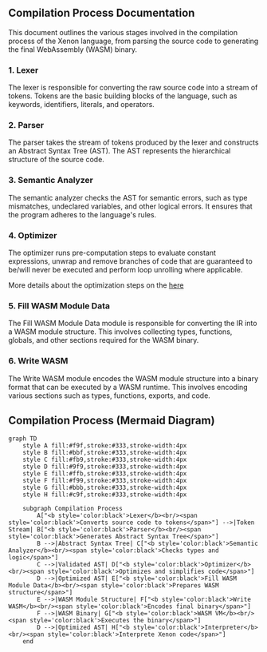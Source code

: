 ## Compilation Process Documentation

This document outlines the various stages involved in the compilation process of the Xenon language, from parsing the source code to generating the final WebAssembly (WASM) binary.

### 1. Lexer

The lexer is responsible for converting the raw source code into a stream of tokens. Tokens are the basic building blocks of the language, such as keywords, identifiers, literals, and operators.

### 2. Parser

The parser takes the stream of tokens produced by the lexer and constructs an Abstract Syntax Tree (AST). The AST represents the hierarchical structure of the source code.

### 3. Semantic Analyzer

The semantic analyzer checks the AST for semantic errors, such as type mismatches, undeclared variables, and other logical errors. It ensures that the program adheres to the language's rules.

### 4. Optimizer

The optimizer runs pre-computation steps to evaluate constant expressions, unwrap and remove branches of code that are guaranteed to be/will never be executed and perform loop unrolling where applicable.

More details about the optimization steps on the [here](optimizer.md)

### 5. Fill WASM Module Data

The Fill WASM Module Data module is responsible for converting the IR into a WASM module structure. This involves collecting types, functions, globals, and other sections required for the WASM binary.

### 6. Write WASM

The Write WASM module encodes the WASM module structure into a binary format that can be executed by a WASM runtime. This involves encoding various sections such as types, functions, exports, and code.

## Compilation Process (Mermaid Diagram)

```mermaid
graph TD
    style A fill:#f9f,stroke:#333,stroke-width:4px
    style B fill:#bbf,stroke:#333,stroke-width:4px
    style C fill:#fb9,stroke:#333,stroke-width:4px
    style D fill:#9f9,stroke:#333,stroke-width:4px
    style E fill:#ffb,stroke:#333,stroke-width:4px
    style F fill:#f99,stroke:#333,stroke-width:4px
    style G fill:#bbb,stroke:#333,stroke-width:4px
    style H fill:#c9f,stroke:#333,stroke-width:4px

    subgraph Compilation Process
        A["<b style='color:black'>Lexer</b><br/><span style='color:black'>Converts source code to tokens</span>"] -->|Token Stream| B["<b style='color:black'>Parser</b><br/><span style='color:black'>Generates Abstract Syntax Tree</span>"]
        B -->|Abstract Syntax Tree| C["<b style='color:black'>Semantic Analyzer</b><br/><span style='color:black'>Checks types and logic</span>"]
        C -->|Validated AST| D["<b style='color:black'>Optimizer</b><br/><span style='color:black'>Optimizes and simplifies code</span>"]
        D -->|Optimized AST| E["<b style='color:black'>Fill WASM Module Data</b><br/><span style='color:black'>Prepares WASM structure</span>"]
        E -->|WASM Module Structure| F["<b style='color:black'>Write WASM</b><br/><span style='color:black'>Encodes final binary</span>"]
        F -->|WASM Binary| G["<b style='color:black'>WASM VM</b><br/><span style='color:black'>Executes the binary</span>"]
        D -->|Optimized AST| H["<b style='color:black'>Interpreter</b><br/><span style='color:black'>Interprete Xenon code</span>"]
    end
```